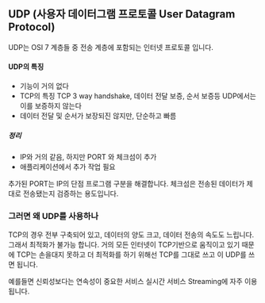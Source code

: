 ## UDP (사용자 데이터그램 프로토콜 User Datagram Protocol)

UDP는 OSI 7 계층들 중 전송 계층에 포함되는 인터넷 프로토콜 입니다.

#### UDP의 특징
* 기능이 거의 없다
* TCP의 특징 TCP 3 way handshake, 데이터 전달 보증, 순서 보증등 UDP에서는 이를 보증하지 않는다
* 데이터 전달 및 순서가 보장되진 않지만, 단순하고 빠름

##### 정리
* IP와 거의 같음, 하지만 PORT 와 체크섬이 추가
* 애플리케이션에서 추가 작업 필요

추가된 PORT는 IP의 단점 프로그램 구분을 해결합니다.
체크섬은 전송된 데이터가 제대로 전송됐는지 검증하는 용도입니다.

### 그러면 왜 UDP를 사용하나
TCP의 경우 전부 구축되어 있고, 데이터의 양도 크고, 데이터 전송의 속도도 느립니다. 그래서 최적화가 불가능 합니다. 거의 모든 인터넷이 TCP기반으로 움직이고 있기 때문에 TCP는 손을대지 못하고 더 최적화를 하기 위해선 TCP를 그대로 쓰고 이 UDP를 쓰면 됩니다.

예를들면 신뢰성보다는 연속성이 중요한 서비스 실시간 서비스 Streaming에 자주 이용됩니다. 